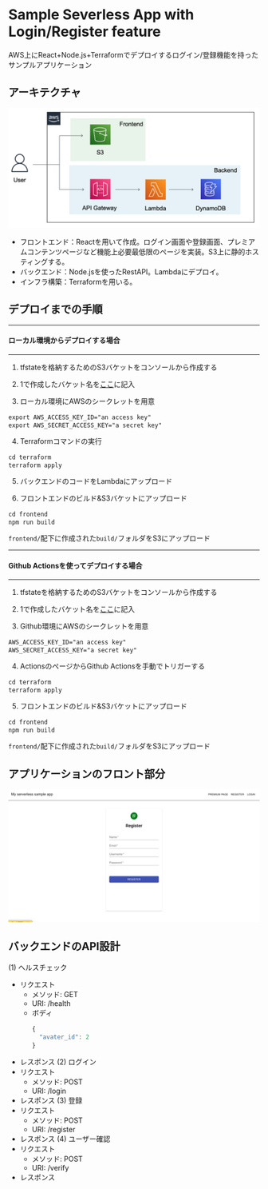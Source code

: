 # Sample Severless App with Login/Register feature 

AWS上にReact+Node.js+Terraformでデプロイするログイン/登録機能を持ったサンプルアプリケーション

## アーキテクチャ

![アーキテクチャ図](https://github.com/YuichiNAGAO/serverless_aws_login_register_app/blob/images/app_architecture.png)


- フロントエンド：Reactを用いて作成。ログイン画面や登録画面、プレミアムコンテンツページなど機能上必要最低限のページを実装。S3上に静的ホスティングする。
- バックエンド：Node.jsを使ったRestAPI。Lambdaにデプロイ。
- インフラ構築：Terraformを用いる。


## デプロイまでの手順
---
#### ローカル環境からデプロイする場合
---
1. tfstateを格納するためのS3バケットをコンソールから作成する

2. 1で作成したバケット名を[ここ](https://github.com/YuichiNAGAO/serverless_aws_login_register_app/blob/main/terraform/main.tf#L14)に記入

3. ローカル環境にAWSのシークレットを用意
```
export AWS_ACCESS_KEY_ID="an access key"
export AWS_SECRET_ACCESS_KEY="a secret key"
```
4. Terraformコマンドの実行
```
cd terraform
terraform apply
```

5. バックエンドのコードをLambdaにアップロード

6. フロントエンドのビルド&S3バケットにアップロード
```
cd frontend
npm run build
```
`frontend/`配下に作成された`build/`フォルダをS3にアップロード



---
#### Github Actionsを使ってデプロイする場合
---
1. tfstateを格納するためのS3バケットをコンソールから作成する

2. 1で作成したバケット名を[ここ](https://github.com/YuichiNAGAO/serverless_aws_login_register_app/blob/main/terraform/main.tf#L14)に記入


3. Github環境にAWSのシークレットを用意
```
AWS_ACCESS_KEY_ID="an access key"
AWS_SECRET_ACCESS_KEY="a secret key"
```

4. ActionsのページからGithub Actionsを手動でトリガーする
```
cd terraform
terraform apply
```

5. フロントエンドのビルド&S3バケットにアップロード
```
cd frontend
npm run build
```
`frontend/`配下に作成された`build/`フォルダをS3にアップロード


## アプリケーションのフロント部分

![フロントエンド](https://github.com/YuichiNAGAO/serverless_aws_login_register_app/blob/images/sample_frontend.png)


## バックエンドのAPI設計

(1) ヘルスチェック
+ リクエスト
  + メソッド: GET
  + URI: /health
  + ボディ
      ```js
      {
        "avater_id": 2
      }
      ```
+ レスポンス
(2) ログイン
+ リクエスト
  + メソッド: POST
  + URI: /login
+ レスポンス
(3) 登録
+ リクエスト
  + メソッド: POST
  + URI: /register
+ レスポンス
(4) ユーザー確認
+ リクエスト
  + メソッド: POST
  + URI: /verify
+ レスポンス
